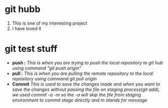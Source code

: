 # git hubb
1. This is one of my interesting project
2. I have loved it
# git test stuff
- **push :**   _This is when you are trying to push the local repository to git hub using command "git push origin"_
- **pull :**  *This is when you are pulling the remote repository to the local repository using command git pull origin*
- **Commit** *This is used to save the changes made and when you want to save the changes without passing the file on staging process(git add), we used commit -a -m  so the -a will  skip the file from staging environment to commit stage directly  and m stands for message*
